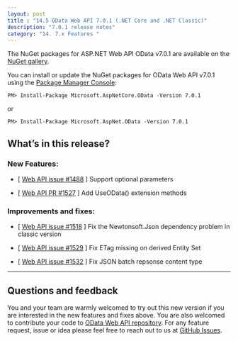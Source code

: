 ```yaml
---
layout: post
title : "14.5 OData Web API 7.0.1 (.NET Core and .NET Classic)"
description: "7.0.1 release notes"
category: "14. 7.x Features "
---
```


The NuGet packages for ASP.NET Web API OData v7.0.1 are available on the [NuGet gallery](https://www.nuget.org/).

You can install or update the NuGet packages for OData Web API v7.0.1 using the [Package Manager Console](http://docs.nuget.org/docs/start-here/using-the-package-manager-console):

```
PM> Install-Package Microsoft.AspNetCore.OData -Version 7.0.1 
```
or
```
PM> Install-Package Microsoft.AspNet.OData -Version 7.0.1
```

## What’s in this release?

### New Features:

* [ [Web API issue #1488](https://github.com/OData/WebApi/issues/1488) ] Support optional parameters

* [ [Web API PR #1527](https://github.com/OData/WebApi/pull/1527) ] Add UseOData() extension methods

### Improvements and fixes:

* [ [Web API issue #1518](https://github.com/OData/WebApi/issues/1518) ] Fix the Newtonsoft.Json dependency problem in classic version

* [ [Web API issue #1529](https://github.com/OData/WebApi/issues/1529) ] Fix ETag missing on derived Entity Set

* [ [Web API issue #1532](https://github.com/OData/WebApi/issues/1532) ] Fix JSON batch repsonse content type

---

## Questions and feedback

You and your team are warmly welcomed to try out this new version if you are interested in the new features and fixes above. You are also welcomed to contribute your code to [OData Web API repository](https://github.com/OData/WebApi). For any feature request, issue or idea please feel free to reach out to us at 
[GitHub Issues](https://github.com/OData/WebApi/issues). 
